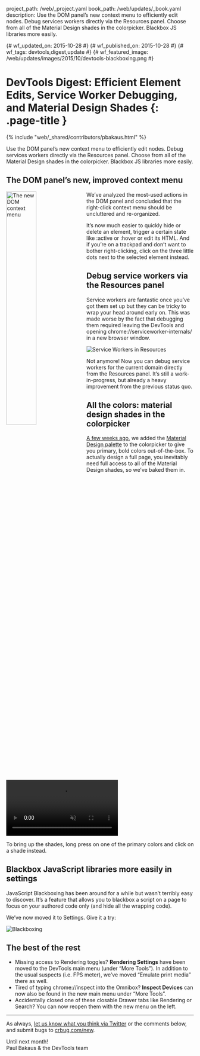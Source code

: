 project_path: /web/_project.yaml book_path: /web/updates/_book.yaml description: Use the DOM panel’s new context menu to efficiently edit nodes. Debug services workers directly via the Resources panel. Choose from all of the Material Design shades in the colorpicker. Blackbox JS libraries more easily.

{# wf_updated_on: 2015-10-28 #} {# wf_published_on: 2015-10-28 #} {# wf_tags: devtools,digest,update #} {# wf_featured_image: /web/updates/images/2015/10/devtools-blackboxing.png #}

# DevTools Digest: Efficient Element Edits, Service Worker Debugging, and Material Design Shades {: .page-title }

{% include "web/_shared/contributors/pbakaus.html" %}

Use the DOM panel’s new context menu to efficiently edit nodes. Debug services workers directly via the Resources panel. Choose from all of the Material Design shades in the colorpicker. Blackbox JS libraries more easily.

## The DOM panel’s new, improved context menu

<img src="/web/updates/images/2015/10/devtools-dom-menu.png" alt="The new DOM context menu" style="float: left;max-width: 230px;margin-right: 1em;margin-bottom: 1em;width: 40%;" />We’ve analyzed the most-used actions in the DOM panel and concluded that the right-click context menu should be uncluttered and re-organized.

It’s now much easier to quickly hide or delete an element, trigger a certain state like :active or :hover or edit its HTML. And if you’re on a trackpad and don’t want to bother right-clicking, click on the three little dots next to the selected element instead.

## Debug service workers via the Resources panel

Service workers are fantastic once you’ve got them set up but they can be tricky to wrap your head around early on. This was made worse by the fact that debugging them required leaving the DevTools and opening chrome://serviceworker-internals/ in a new browser window.

![Service Workers in Resources](/web/updates/images/2015/10/devtools-service-workers.png)

Not anymore! Now you can debug service workers for the current domain directly from the Resources panel. It’s still a work-in-progress, but already a heavy improvement from the previous status quo.

## All the colors: material design shades in the colorpicker

[A few weeks ago](/web/updates/2015/08/devtools-digest-aggregated-timeline-details), we added the [Material Design palette](https://www.google.com/design/spec/style/color.html#color-color-palette) to the colorpicker to give you primary, bold colors out-of-the-box. To actually design a full page, you inevitably need full access to all of the Material Design shades, so we’ve baked them in.

<video src="/web/updates/videos/2015/10/devtools-md-shades.mp4" controls loop autoplay muted></video>

To bring up the shades, long press on one of the primary colors and click on a shade instead.

## Blackbox JavaScript libraries more easily in settings

JavaScript Blackboxing has been around for a while but wasn’t terribly easy to discover. It’s a feature that allows you to blackbox a script on a page to focus on your authored code only (and hide all the wrapping code).

We’ve now moved it to Settings. Give it a try:

![Blackboxing](/web/updates/images/2015/10/devtools-blackboxing.png)

## The best of the rest

- Missing access to Rendering toggles? **Rendering Settings** have been moved to the DevTools main menu (under “More Tools”). In addition to the usual suspects (i.e. FPS meter), we’ve moved “Emulate print media” there as well.
- Tired of typing chrome://inspect into the Omnibox? **Inspect Devices** can now also be found in the new main menu under “More Tools”.
- Accidentally closed one of these closable Drawer tabs like Rendering or Search? You can now reopen them with the new menu on the left.

* * *

As always, [let us know what you think via Twitter](https://twitter.com/intent/tweet?text=%40ChromeDevTools) or the comments below, and submit bugs to [crbug.com/new](https://crbug.com/new).

Until next month!  
Paul Bakaus & the DevTools team